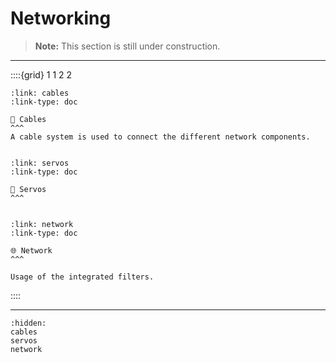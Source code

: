 # Networking

> **Note:** This section is still under construction.


---

::::{grid} 1 1 2 2
```{grid-item-card}
:link: cables
:link-type: doc

🔌 Cables
^^^
A cable system is used to connect the different network components.


```

```{grid-item-card}
:link: servos
:link-type: doc

🔧 Servos
^^^


```

```{grid-item-card}
:link: network
:link-type: doc

🌐 Network
^^^

Usage of the integrated filters.
```

::::

---


```{toctree}
:hidden:
cables
servos
network
```
